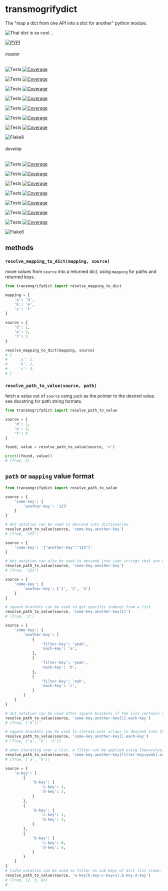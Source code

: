 # transmogrifydict

The "map a dict from one API into a dict for another" python module.

![That dict is so cool...](https://docs.arrai-dev.com/transmogrifydict/transmogrifydict.png)

[![PYPI](https://img.shields.io/pypi/v/transmogrifydict?style=for-the-badge)](https://pypi.org/project/transmogrifydict/)

###### master

![Tests](https://docs.arrai-dev.com/transmogrifydict/artifacts/master/python310.svg) [![Coverage](https://docs.arrai-dev.com/transmogrifydict/artifacts/master/python310.coverage.svg)](https://docs.arrai-dev.com/transmogrifydict/artifacts/master/htmlcov_python310/)

![Tests](https://docs.arrai-dev.com/transmogrifydict/artifacts/master/python39.svg) [![Coverage](https://docs.arrai-dev.com/transmogrifydict/artifacts/master/python39.coverage.svg)](https://docs.arrai-dev.com/transmogrifydict/artifacts/master/htmlcov_python39/)

![Tests](https://docs.arrai-dev.com/transmogrifydict/artifacts/master/python38.svg) [![Coverage](https://docs.arrai-dev.com/transmogrifydict/artifacts/master/python38.coverage.svg)](https://docs.arrai-dev.com/transmogrifydict/artifacts/master/htmlcov_python38/)

![Tests](https://docs.arrai-dev.com/transmogrifydict/artifacts/master/python37.svg) [![Coverage](https://docs.arrai-dev.com/transmogrifydict/artifacts/master/python37.coverage.svg)](https://docs.arrai-dev.com/transmogrifydict/artifacts/master/htmlcov_python37/)

![Tests](https://docs.arrai-dev.com/transmogrifydict/artifacts/master/python36.svg) [![Coverage](https://docs.arrai-dev.com/transmogrifydict/artifacts/master/python36.coverage.svg)](https://docs.arrai-dev.com/transmogrifydict/artifacts/master/htmlcov_python36/)

![Tests](https://docs.arrai-dev.com/transmogrifydict/artifacts/master/python35.svg) [![Coverage](https://docs.arrai-dev.com/transmogrifydict/artifacts/master/python35.coverage.svg)](https://docs.arrai-dev.com/transmogrifydict/artifacts/master/htmlcov_python35/)

![Tests](https://docs.arrai-dev.com/transmogrifydict/artifacts/master/python27.svg) [![Coverage](https://docs.arrai-dev.com/transmogrifydict/artifacts/master/python27.coverage.svg)](https://docs.arrai-dev.com/transmogrifydict/artifacts/master/htmlcov_python27/)

![Flake8](https://docs.arrai-dev.com/transmogrifydict/artifacts/master/flake8.svg)

###### develop

![Tests](https://docs.arrai-dev.com/transmogrifydict/artifacts/develop/python310.svg) [![Coverage](https://docs.arrai-dev.com/transmogrifydict/artifacts/develop/python310.coverage.svg)](https://docs.arrai-dev.com/transmogrifydict/artifacts/develop/htmlcov_python310/)

![Tests](https://docs.arrai-dev.com/transmogrifydict/artifacts/develop/python39.svg) [![Coverage](https://docs.arrai-dev.com/transmogrifydict/artifacts/develop/python39.coverage.svg)](https://docs.arrai-dev.com/transmogrifydict/artifacts/develop/htmlcov_python39/)

![Tests](https://docs.arrai-dev.com/transmogrifydict/artifacts/develop/python38.svg) [![Coverage](https://docs.arrai-dev.com/transmogrifydict/artifacts/develop/python38.coverage.svg)](https://docs.arrai-dev.com/transmogrifydict/artifacts/develop/htmlcov_python38/)

![Tests](https://docs.arrai-dev.com/transmogrifydict/artifacts/develop/python37.svg) [![Coverage](https://docs.arrai-dev.com/transmogrifydict/artifacts/develop/python37.coverage.svg)](https://docs.arrai-dev.com/transmogrifydict/artifacts/develop/htmlcov_python37/)

![Tests](https://docs.arrai-dev.com/transmogrifydict/artifacts/develop/python36.svg) [![Coverage](https://docs.arrai-dev.com/transmogrifydict/artifacts/develop/python36.coverage.svg)](https://docs.arrai-dev.com/transmogrifydict/artifacts/develop/htmlcov_python36/)

![Tests](https://docs.arrai-dev.com/transmogrifydict/artifacts/develop/python35.svg) [![Coverage](https://docs.arrai-dev.com/transmogrifydict/artifacts/develop/python35.coverage.svg)](https://docs.arrai-dev.com/transmogrifydict/artifacts/develop/htmlcov_python35/)

![Tests](https://docs.arrai-dev.com/transmogrifydict/artifacts/develop/python27.svg) [![Coverage](https://docs.arrai-dev.com/transmogrifydict/artifacts/develop/python27.coverage.svg)](https://docs.arrai-dev.com/transmogrifydict/artifacts/develop/htmlcov_python27/)

![Flake8](https://docs.arrai-dev.com/transmogrifydict/artifacts/develop/flake8.svg)


## methods

### `resolve_mapping_to_dict(mapping, source)`

move values from `source` into a returned dict, using `mapping` for paths and returned keys.

```python
from transmogrifydict import resolve_mapping_to_dict

mapping = {
    'a': 'd',
    'b': 'e',
    'c': 'f'
}

source = {
    'd': 1,
    'e': 2,
    'f': 3
}

resolve_mapping_to_dict(mapping, source)
# {
#     'a': 1,
#     'b': 2,
#     'c': 3,
# }
```

### `resolve_path_to_value(source, path)`

fetch a value out of `source` using `path` as the pointer to the desired value. see docstring for path string formats.

```python
from transmogrifydict import resolve_path_to_value

source = {
    'd': 1,
    'e': 2,
    'f': 3
}

found, value = resolve_path_to_value(source, 'e')

print((found, value))
# (True, 2)
```

## `path` or `mapping` value format
```python
from transmogrifydict import resolve_path_to_value

source = {
    'some-key': {
        'another-key': '123'
    }
}

# dot notation can be used to descend into dictionaries.
resolve_path_to_value(source, 'some-key.another-key')
# (True, '123')

source = {
    'some-key': '{"another-key":"123"}'
}

# dot notation can also be used to descend into json strings that are dictionary like
resolve_path_to_value(source, 'some-key.another-key')
# (True, '123')

source = {
    'some-key': {
        'another-key': ['1', '2', '3']
    }
}

# square brackets can be used to get specific indexes from a list
resolve_path_to_value(source, 'some-key.another-key[1]')
# (True, '2')

source = {
    'some-key': {
        'another-key': [
            {
                'filter-key': 'yeah',
                'each-key': 'a',
            },
            {
                'filter-key': 'yeah',
                'each-key': 'b',
            },
            {
                'filter-key': 'nah',
                'each-key': 'c',
            }
        ]
    }
}

# dot notation can be used after square brackets if the list contains dict-like values
resolve_path_to_value(source, 'some-key.another-key[1].each-key')
# (True, ['b']) 

# square brackets can be used to iterate over arrays to descend into the items
resolve_path_to_value(source, 'some-key.another-key[].each-key')
# (True, ['a', 'b', 'c'])

# when iterating over a list, a filter can be applied using [key=value]
resolve_path_to_value(source, 'some-key.another-key[filter-key=yeah].each-key')
# (True, ['a', 'b'])

source = {
    'a-key': [
        {
            'b-key': {
                'c-key': 1,
                'd-key': 2,
            }
        },
        {
            'b-key': {
                'c-key': 1,
                'd-key': 3,
            }
        },
        {
            'b-key': {
                'c-key': 0,
                'd-key': 4,
            }
        }
    ]
}
# tidle notation can be used to filter on sub keys of dict list items.
resolve_path_to_value(source, 'a-key[b-key~c-key=1].b-key.d-key')
# (True, [2, 3, 4])
# 
```
